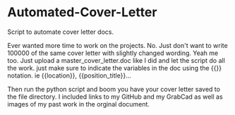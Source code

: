 # Automated-Cover-Letter
Script to automate cover letter docs.

Ever wanted more time to work on the projects. No. Just don't want to write 100000 of the same cover letter with slightly changed wording. Yeah me too. Just upload a master_cover_letter.doc like I did and let the script do all the work. just make sure to indicate the variables in the doc using the {{}} notation. ie {{location}}, {{position_title}}...

Then run the python script and boom you have your cover letter saved to the file directory.
I included links to my GitHub and my GrabCad as well as images of my past work in the orginal document.
